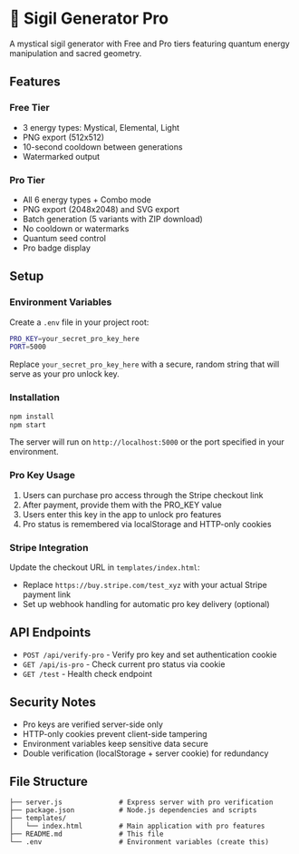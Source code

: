 
# 🔮 Sigil Generator Pro

A mystical sigil generator with Free and Pro tiers featuring quantum energy manipulation and sacred geometry.

## Features

### Free Tier
- 3 energy types: Mystical, Elemental, Light
- PNG export (512x512)
- 10-second cooldown between generations
- Watermarked output

### Pro Tier
- All 6 energy types + Combo mode
- PNG export (2048x2048) and SVG export
- Batch generation (5 variants with ZIP download)
- No cooldown or watermarks
- Quantum seed control
- Pro badge display

## Setup

### Environment Variables

Create a `.env` file in your project root:

```bash
PRO_KEY=your_secret_pro_key_here
PORT=5000
```

Replace `your_secret_pro_key_here` with a secure, random string that will serve as your pro unlock key.

### Installation

```bash
npm install
npm start
```

The server will run on `http://localhost:5000` or the port specified in your environment.

### Pro Key Usage

1. Users can purchase pro access through the Stripe checkout link
2. After payment, provide them with the PRO_KEY value
3. Users enter this key in the app to unlock pro features
4. Pro status is remembered via localStorage and HTTP-only cookies

### Stripe Integration

Update the checkout URL in `templates/index.html`:
- Replace `https://buy.stripe.com/test_xyz` with your actual Stripe payment link
- Set up webhook handling for automatic pro key delivery (optional)

## API Endpoints

- `POST /api/verify-pro` - Verify pro key and set authentication cookie
- `GET /api/is-pro` - Check current pro status via cookie
- `GET /test` - Health check endpoint

## Security Notes

- Pro keys are verified server-side only
- HTTP-only cookies prevent client-side tampering
- Environment variables keep sensitive data secure
- Double verification (localStorage + server cookie) for redundancy

## File Structure

```
├── server.js              # Express server with pro verification
├── package.json           # Node.js dependencies and scripts
├── templates/
│   └── index.html         # Main application with pro features
├── README.md              # This file
└── .env                   # Environment variables (create this)
```
